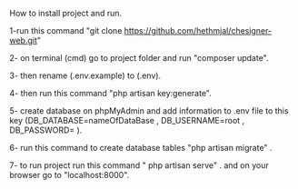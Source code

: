 How to install project and run.

1-run this command "git clone https://github.com/hethmjal/chesigner-web.git"

2- on terminal (cmd) go to project folder and run "composer update".

3- then rename (.env.example) to (.env).

4- then run this command "php artisan key:generate".

5- create database on phpMyAdmin and add information to .env file to this key (DB_DATABASE=nameOfDataBase , DB_USERNAME=root , DB_PASSWORD= ).

6- run this command to create database tables "php artisan migrate" .

7- to run project run this command " php artisan serve" . and on your browser go to "localhost:8000".
